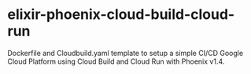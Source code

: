 # elixir-phoenix-cloud-build-cloud-run
Dockerfile and Cloudbuild.yaml template to setup a simple CI/CD Google Cloud Platform using Cloud Build and Cloud Run with Phoenix v1.4.
